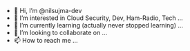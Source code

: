 - 👋 Hi, I’m @nilsujma-dev
- 👀 I’m interested in Cloud Security, Dev, Ham-Radio, Tech ... 
- 🌱 I’m currently learning (actually never stopped learning) ... 
- 💞️ I’m looking to collaborate on ...
- 📫 How to reach me ...

<!---
nilsujma-dev/nilsujma-dev is a ✨ special ✨ repository because its `README.md` (this file) appears on your GitHub profile.
You can click the Preview link to take a look at your changes.
--->
